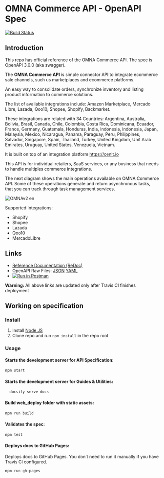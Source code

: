 # OMNA Commerce API - OpenAPI Spec
[![Build Status](https://travis-ci.com/cenit-io/eCapi.svg?branch=master)](https://travis-ci.com/cenit-io/eCapi)

## Introduction

This repo has official reference of the OMNA Commerce API. The spec is OpenAPI 3.0.0 (aka swagger).

The **OMNA Commerce API** is simple connector API to integrate ecommerce sale channels, such us 
marketplaces and ecommerce platforms.

An easy way to consolidate orders, synchronize inventory and listing product information to commerce solutions.

The list of available integrations include: Amazon Marketplace, Mercado Libre, Lazada, Qoo10, Shopee, Shopify, Backmarket.

These integrations are related with 34 Countries: Argentina, Australia, Bolivia, Brasil, Canada, Chile, Colombia, Costa Rica, Dominicana, Ecuador, France, Germany, Guatemala, Honduras, India, Indonesia, Indonesia, Japan, Malaysia, Mexico, Nicaragua, Panama, Paraguay, Peru, Philippines, Salvador, Singapore, Spain, Thailand, Turkey, United Kingdom, Unit Arab Emirates, Uruguay, United States, Venezuela, Vietnam.

It is built on top of an integration platform https://cenit.io

This API is for individual retailers, SaaS services, or any business that needs to handle multiples commerce integrations.

The next diagram shows the main operations available on OMNA Commerce API. Some of these operations generate and return asynchronous tasks, that you can track through task management services.

![OMNAv2 en](https://user-images.githubusercontent.com/4213488/64925350-c176a300-d7de-11e9-9a79-3fb0ccace204.png)

Supported Integrations:

* Shopify
* Shopee
* Lazada
* Qoo10
* MercadoLibre

## Links

- [Reference Documentation (ReDoc)](https://cenit-io.github.io/eCapi/)
- OpenAPI Raw Files: [JSON](https://cenit-io.github.io/eCapi/openapi.json) [YAML](https://cenit-io.github.io/eCapi/openapi.yaml)
- [![Run in Postman](https://run.pstmn.io/button.svg)](https://app.getpostman.com/run-collection/eb5947e10923dee87507)

**Warning:** All above links are updated only after Travis CI finishes deployment

## Working on specification
### Install

1. Install [Node JS](https://nodejs.org/)
2. Clone repo and run `npm install` in the repo root

### Usage

#### Starts the development server for API Specification:

```bash
npm start
```

#### Starts the development server for Guides & Utilities:

```
  docsify serve docs
```

#### Build web_deploy folder with static assets:

```bash
npm run build
```

#### Validates the spec:

```bash
npm test
```

#### Deploys docs to GitHub Pages:

Deploys docs to GitHub Pages. You don't need to run it manually if you have Travis CI configured.

```bash
npm run gh-pages
```